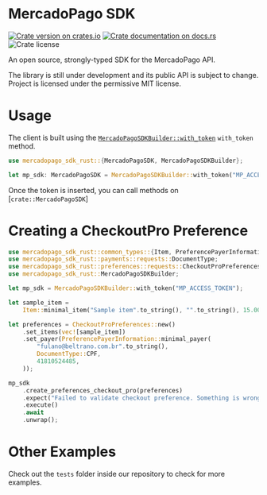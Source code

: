 # MercadoPago SDK


[![Crate version on crates.io](https://img.shields.io/crates/v/mercadopago-sdk-rust)](https://crates.io/crates/mercadopago-sdk-rust)
[![Crate documentation on docs.rs](https://img.shields.io/docsrs/mercadopago-sdk-rust)](https://docs.rs/mercadopago-sdk-rust)
![Crate license](https://img.shields.io/crates/l/mercadopago-sdk-rust)


<!-- cargo-rdme start -->

An open source, strongly-typed SDK for the MercadoPago API.

The library is still under development and its public API is subject to change.
Project is licensed under the permissive MIT license.

# Usage

The client is built using the
[`MercadoPagoSDKBuilder::with_token`](https://docs.rs/mercadopago-sdk-rust/latest/mercadopago_sdk_rust/struct.MercadoPagoSDKBuilder.html) `with_token`
method.

```rust
use mercadopago_sdk_rust::{MercadoPagoSDK, MercadoPagoSDKBuilder};

let mp_sdk: MercadoPagoSDK = MercadoPagoSDKBuilder::with_token("MP_ACCESS_TOKEN");

```

Once the token is inserted, you can call methods on [`crate::MercadoPagoSDK`]



# Creating a CheckoutPro Preference
```rust
use mercadopago_sdk_rust::common_types::{Item, PreferencePayerInformation};
use mercadopago_sdk_rust::payments::requests::DocumentType;
use mercadopago_sdk_rust::preferences::requests::CheckoutProPreferences;
use mercadopago_sdk_rust::MercadoPagoSDKBuilder;

let mp_sdk = MercadoPagoSDKBuilder::with_token("MP_ACCESS_TOKEN");

let sample_item =
    Item::minimal_item("Sample item".to_string(), "".to_string(), 15.00, 1).unwrap();

let preferences = CheckoutProPreferences::new()
    .set_items(vec![sample_item])
    .set_payer(PreferencePayerInformation::minimal_payer(
        "fulano@beltrano.com.br".to_string(),
        DocumentType::CPF,
        41810524485,
    ));

mp_sdk
    .create_preferences_checkout_pro(preferences)
    .expect("Failed to validate checkout preference. Something is wrong.")
    .execute()
    .await
    .unwrap();
```


# Other Examples

Check out the `tests` folder inside our repository to check for more examples.

<!-- cargo-rdme end -->
